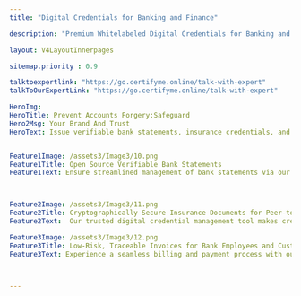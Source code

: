 ```yaml
---
title: "Digital Credentials for Banking and Finance"

description: "Premium Whitelabeled Digital Credentials for Banking and Finance"

layout: V4LayoutInnerpages

sitemap.priority : 0.9

talktoexpertlink: "https://go.certifyme.online/talk-with-expert"
talkToOurExpertLink: "https://go.certifyme.online/talk-with-expert"

HeroImg: 
HeroTitle: Prevent Accounts Forgery:Safeguard 
Hero2Msg: Your Brand And Trust
HeroText: Issue verifiable bank statements, insurance credentials, and invoices for digitally evolved finance duties.


Feature1Image: /assets3/Image3/10.png
Feature1Title: Open Source Verifiable Bank Statements
Feature1Text: Ensure streamlined management of bank statements via our digital credential management software, CertifyMe. Our platform transforms the process of statement generation and distribution by automating it and replacing traditional, flawed documents with accurate, up-to-date statements for your customers. The secure documentation system also allows you to store, and access past statements, making it easy to track financial history and resolve any discrepancies. Check <a href="https://info.certifyme.online/request-demo">how we can simplify</a> your banking and finance processes.



Feature2Image: /assets3/Image3/11.png
Feature2Title: Cryptographically Secure Insurance Documents for Peer-to-Peer Connection
Feature2Text:  Our trusted digital credential management tool makes credential/financial statement creation, issuing, and management effortless. Using the streamlined software of CertifyMe, you can store critical, confidential information on a decentralized platform for quick access without compromising document safety. The simple documentation tool holds immense power when payment or statement verification is concerned. The issuing institution can instantly track the details of people accessing statements/credentials. The bank-level encryption of our documents makes them ideal for official interaction. 

Feature3Image: /assets3/Image3/12.png
Feature3Title: Low-Risk, Traceable Invoices for Bank Employees and Customers
Feature3Text: Experience a seamless billing and payment process with our advanced digital credential management software. The intuitive platform of CertifyMe makes it a breeze to share authentic bank statements. Whenever a situation persists where a customer has to share bank details, sharing the credential or verified documents can do the job. The scannable statement indicates the document/credential is not tampered with. Tracking the information associated with bank invoices becomes simpler and hassle-free. Take control of your financial history and resolve financial discrepancies using our cutting-edge software. 



---
```

